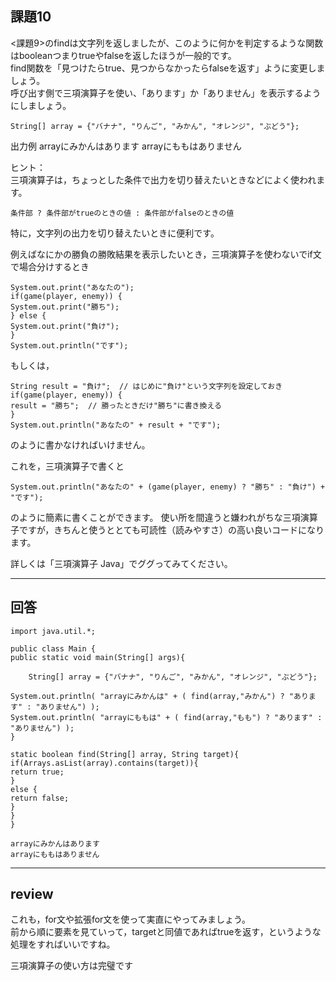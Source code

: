 ## 課題10
<課題9>のfindは文字列を返しましたが、このように何かを判定するような関数はbooleanつまりtrueやfalseを返したほうが一般的です。  
find関数を「見つけたらtrue、見つからなかったらfalseを返す」ように変更しましょう。  
呼び出す側で三項演算子を使い、「あります」か「ありません」を表示するようにしましょう。
```
String[] array = {"バナナ", "りんご", "みかん", "オレンジ", "ぶどう"};
```
出力例
arrayにみかんはあります
arrayにももはありません

ヒント：  
三項演算子は，ちょっとした条件で出力を切り替えたいときなどによく使われます。
```
条件部 ? 条件部がtrueのときの値 : 条件部がfalseのときの値
```
特に，文字列の出力を切り替えたいときに便利です。

例えばなにかの勝負の勝敗結果を表示したいとき，三項演算子を使わないでif文で場合分けするとき
```
System.out.print("あなたの");
if(game(player, enemy)) {
System.out.print("勝ち");
} else {
System.out.print("負け");
}
System.out.println("です");
```
もしくは，
```
String result = "負け";  // はじめに"負け"という文字列を設定しておき
if(game(player, enemy)) {
result = "勝ち";  // 勝ったときだけ"勝ち"に書き換える
}
System.out.println("あなたの" + result + "です");
```
のように書かなければいけません。

これを，三項演算子で書くと
```
System.out.println("あなたの" + (game(player, enemy) ? "勝ち" : "負け") + "です");
```
のように簡素に書くことができます。
使い所を間違うと嫌われがちな三項演算子ですが，きちんと使うととても可読性（読みやすさ）の高い良いコードになります。

詳しくは「三項演算子 Java」でググってみてください。

---

## 回答

```
import java.util.*;

public class Main {
public static void main(String[] args){

    String[] array = {"バナナ", "りんご", "みかん", "オレンジ", "ぶどう"};

System.out.println( "arrayにみかんは" + ( find(array,"みかん") ? "あります" : "ありません") );
System.out.println( "arrayにももは" + ( find(array,"もも") ? "あります" : "ありません") );
}

static boolean find(String[] array, String target){
if(Arrays.asList(array).contains(target)){
return true;
}
else {
return false;      
}
}
}

arrayにみかんはあります
arrayにももはありません
```
---

## review

これも，for文や拡張for文を使って実直にやってみましょう。  
前から順に要素を見ていって，targetと同値であればtrueを返す，というような処理をすればいいですね。

三項演算子の使い方は完璧です